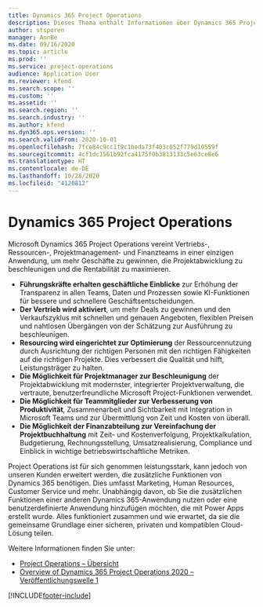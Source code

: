 ```yaml
---
title: Dynamics 365 Project Operations
description: Dieses Thema enthält Informationen über Dynamics 365 Project Vorgänge.
author: stsporen
manager: AnnBe
ms.date: 09/16/2020
ms.topic: article
ms.prod: ''
ms.service: project-operations
audience: Application User
ms.reviewer: kfend
ms.search.scope: ''
ms.custom: ''
ms.assetid: ''
ms.search.region: ''
ms.search.industry: ''
ms.author: kfend
ms.dyn365.ops.version: ''
ms.search.validFrom: 2020-10-01
ms.openlocfilehash: 7fce84c9cc1f9c1beda73f403c052f779d10559f
ms.sourcegitcommit: 4cf1dc1561b92fca4175f0b3813133c5e63ce8e6
ms.translationtype: HT
ms.contentlocale: de-DE
ms.lasthandoff: 10/28/2020
ms.locfileid: "4120812"
---
```

# <a name="dynamics-365-project-operations"></a>Dynamics 365 Project Operations

Microsoft Dynamics 365 Project Operations vereint Vertriebs-, Ressourcen-, Projektmanagement- und Finanzteams in einer einzigen Anwendung, um mehr Geschäfte zu gewinnen, die Projektabwicklung zu beschleunigen und die Rentabilität zu maximieren.

-   **Führungskräfte erhalten geschäftliche Einblicke** zur Erhöhung der Transparenz in allen Teams, Daten und Prozessen sowie KI-Funktionen für bessere und schnellere Geschäftsentscheidungen.
-   **Der Vertrieb wird aktiviert**, um mehr Deals zu gewinnen und den Verkaufszyklus mit schnellen und genauen Angeboten, flexiblen Preisen und nahtlosen Übergängen von der Schätzung zur Ausführung zu beschleunigen.
-   **Resourcing wird eingerichtet zur Optimierung** der Ressourcennutzung durch Ausrichtung der richtigen Personen mit den richtigen Fähigkeiten auf die richtigen Projekte. Dies verbessert die Qualität und hilft, Leistungsträger zu halten.
-   **Die Möglichkeit für Projektmanager zur Beschleunigung** der Projektabwicklung mit modernster, integrierter Projektverwaltung, die vertraute, benutzerfreundliche Microsoft Project-Funktionen verwendet.
-   **Die Möglichkeit für Teammitglieder zur Verbesserung von Produktivität**, Zusammenarbeit und Sichtbarkeit mit Integration in Microsoft Teams und zur Übermittlung von Zeit und Kosten von überall.
-   **Die Möglichkeit der Finanzabteilung zur Vereinfachung der Projektbuchhaltung** mit Zeit- und Kostenverfolgung, Projektkalkulation, Budgetierung, Rechnungsstellung, Umsatzrealisierung, Compliance und Einblick in wichtige betriebswirtschaftliche Metriken.

Project Operations ist für sich genommen leistungsstark, kann jedoch von unseren Kunden erweitert werden, die zusätzliche Funktionen von Dynamics 365 benötigen. Dies umfasst Marketing, Human Resources, Customer Service und mehr. Unabhängig davon, ob Sie die zusätzlichen Funktionen einer anderen Dynamics 365-Anwendung nutzen oder eine benutzerdefinierte Anwendung hinzufügen möchten, die mit Power Apps erstellt wurde. Alles funktioniert zusammen und wie erwartet, da sie die gemeinsame Grundlage einer sicheren, privaten und kompatiblen Cloud-Lösung teilen.

Weitere Informationen finden Sie unter:

- [Project Operations – Übersicht](https://dynamics.microsoft.com/en-us/project-operations/overview/)
- [Overview of Dynamics 365 Project Operations 2020 – Veröffentlichungswelle 1](https://docs.microsoft.com/dynamics365-release-plan/2020wave1/dynamics365-project-operations/)



[!INCLUDE[footer-include](includes/footer-banner.md)]